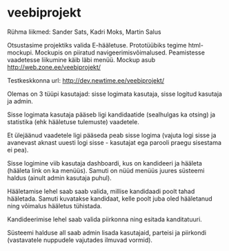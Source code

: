 # veebiprojekt
Rühma liikmed: Sander Sats, Kadri Moks, Martin Salus

Otsustasime projektiks valida E-hääletuse.
Prototüübiks tegime html-mockupi. Mockupis on piiratud navigeerimisvõimalused. Peamistesse vaadetesse liikumine käib läbi menüü.
Mockup asub http://web.zone.ee/veebiprojekt/

Testkeskkonna url: http://dev.newtime.ee/veebiprojekt/

Olemas on 3 tüüpi kasutajad: sisse logimata kasutaja, sisse logitud kasutaja ja admin.

Sisse logimata kasutaja pääseb ligi kandidaatide (sealhulgas ka otsing) ja statistika (ehk hääletuse tulemuste) vaadetele.

Et ülejäänud vaadetele ligi pääseda peab sisse logima (vajuta logi sisse ja avanevast aknast uuesti logi sisse - kasutajat ega parooli praegu sisestama ei pea).

Sisse logimine viib kasutaja dashboardi, kus on kandideeri ja hääleta (hääleta link on ka menüüs). Samuti on nüüd menüüs juures süsteemi haldus (ainult admin kasutaja puhul).

Hääletamise lehel saab saab valida, millise kandidaadi poolt tahad hääletada. Samuti kuvatakse kandidaat, kelle poolt juba oled hääletanud ning võimalus hääletus tühistada.

Kandideerimise lehel saab valida piirkonna ning esitada kanditatuuri.

Süsteemi halduse all saab admin lisada kasutajaid, parteisi ja piirkondi (vastavatele nuppudele vajutades ilmuvad vormid).
